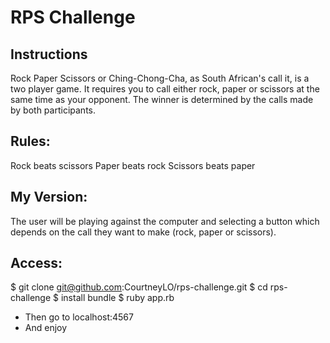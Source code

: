 # RPS Challenge

Instructions
-------

Rock Paper Scissors or Ching-Chong-Cha, as South African's call it, is a two player game. It requires you to call either rock, paper or scissors at the same time as your opponent. The winner is determined by the calls made by both participants.

Rules:
-------

Rock beats scissors
Paper beats rock
Scissors beats paper


My Version:
-------

The user will be playing against the computer and selecting a button which depends on the call they want to make (rock, paper or scissors).

Access:
-------

$ git clone git@github.com:CourtneyLO/rps-challenge.git
$ cd rps-challenge
$ install bundle
$ ruby app.rb

- Then go to localhost:4567
- And enjoy
